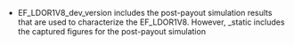 * EF_LDOR1V8_dev_version includes the post-payout simulation results that are used to characterize the EF_LDOR1V8. However, _static includes the captured figures for the post-payout simulation
